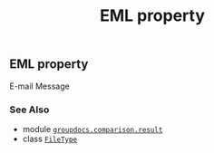 ﻿---
title: EML property
second_title: GroupDocs.Comparison for Python via .NET API References
description: 
type: docs
url: /python-net/groupdocs.comparison.result/filetype/eml/
is_root: false
weight: 430
---

## EML property


E-mail Message

### See Also
* module [`groupdocs.comparison.result`](../../)
* class [`FileType`](/comparison/python-net/groupdocs.comparison.result/filetype)
